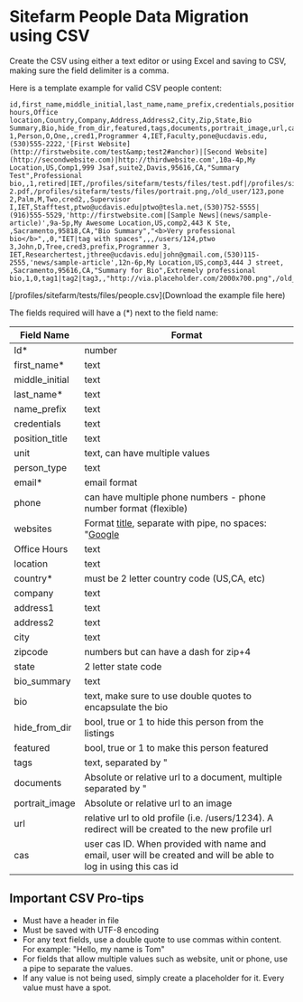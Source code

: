 Sitefarm People Data Migration using CSV
========================================

Create the CSV using either a text editor or using Excel and saving to CSV, making sure the field delimiter is a comma.

Here is a template example for valid CSV people content:

```
id,first_name,middle_initial,last_name,name_prefix,credentials,position_title,unit,person_type,email,phone,website,Office hours,Office location,Country,Company,Address,Address2,City,Zip,State,Bio Summary,Bio,hide_from_dir,featured,tags,documents,portrait_image,url,cas
1,Person,O,One,,cred1,Programmer 4,IET,Faculty,pone@ucdavis.edu,(530)555-2222,'[First Website](http://firstwebsite.com/test&amp;test2#anchor)|[Second Website](http://secondwebsite.com)|http://thirdwebsite.com',10a-4p,My Location,US,Comp1,999 Jsaf,suite2,Davis,95616,CA,"Summary Test",Professional bio,,1,retired|IET,/profiles/sitefarm/tests/files/test.pdf|/profiles/sitefarm/tests/files/test 2.pdf,/profiles/sitefarm/tests/files/portrait.png,/old_user/123,pone
2,Palm,M,Two,cred2,,Supervisor I,IET,Stafftest,ptwo@ucdavis.edu|ptwo@tesla.net,(530)752-5555|(916)555-5529,'http://firstwebsite.com|[Sample News](news/sample-article)',9a-5p,My Awesome Location,US,comp2,443 K Ste, ,Sacramento,95818,CA,"Bio Summary","<b>Very professional bio</b>",,0,"IET|tag with spaces",,,/users/124,ptwo
3,John,D,Tree,cred3,prefix,Programmer 3, IET,Researchertest,jthree@ucdavis.edu|john@gmail.com,(530)115-2555,'news/sample-article',12n-6p,My Location,US,comp3,444 J street, ,Sacramento,95616,CA,"Summary for Bio",Extremely professional bio,1,0,tag1|tag2|tag3,,"http://via.placeholder.com/2000x700.png",/old_user/jtree,jtree
```

[/profiles/sitefarm/tests/files/people.csv](Download the example file here)

The fields required will have a (*) next to the field name:

| Field Name	|  Format |
| ------------- | ------------- |
| Id*           | number |
| first_name*	| text |
| middle_initial| text |
| last_name*	| text |
| name_prefix   | text |
| credentials	| text |
| position_title| text |
| unit          | text, can have multiple values |
| person_type   | text |
| email*        | email format |
| phone         | can have multiple phone numbers - phone number format  (flexible) |
| websites      | Format [title](url), separate with pipe, no spaces: "[Google](https://google.com)|[Yahoo](https://yahoo.com)" |
| Office Hours  | text |
| location      | text |
| country*      | must be 2 letter country code (US,CA, etc) |
| company       | text |
| address1      | text |
| address2      | text |
| city          | text |
| zipcode       | numbers but can have a dash for zip+4 |
| state         | 2 letter state code |
| bio_summary   | text |
| bio           | text, make sure to use double quotes to encapsulate the bio |
| hide_from_dir | bool, true or 1 to hide this person from the listings |
| featured      | bool, true or 1 to make this person featured |
| tags          | text, separated by "|" |
| documents     | Absolute or relative url to a document, multiple separated by "|" |
| portrait_image| Absolute or relative url to an image |
| url           | relative url to old profile (i.e. /users/1234). A redirect will be created to the new profile url |
| cas           | user cas ID. When provided with name and email, user will be created and will be able to log in using this cas id |


Important CSV Pro-tips
----------------------

* Must have a header in file
* Must be saved with UTF-8 encoding
* For any text fields, use a double quote to use commas within content. For example: "Hello, my name is Tom"
* For fields that allow multiple values such as website, unit or phone, use a pipe to separate the values.
* If any value is not being used, simply create a placeholder for it. Every value must have a spot.


